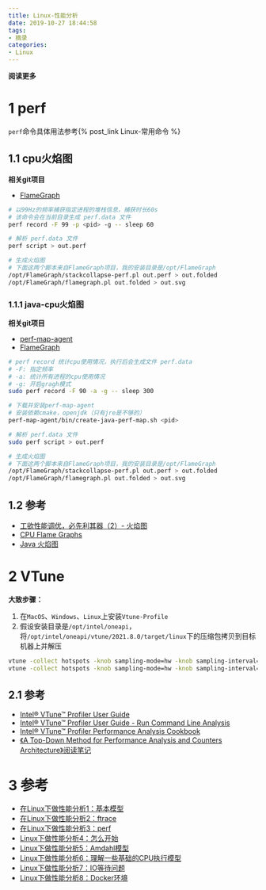 ```yaml
---
title: Linux-性能分析
date: 2019-10-27 18:44:58
tags: 
- 摘录
categories: 
- Linux
---
```


**阅读更多**

<!--more-->

# 1 perf

`perf`命令具体用法参考{% post_link Linux-常用命令 %}

## 1.1 cpu火焰图

**相关git项目**

* [FlameGraph](https://github.com/brendangregg/FlameGraph)

```sh
# 以99Hz的频率捕获指定进程的堆栈信息，捕获时长60s
# 该命令会在当前目录生成 perf.data 文件
perf record -F 99 -p <pid> -g -- sleep 60

# 解析 perf.data 文件
perf script > out.perf

# 生成火焰图
# 下面这两个脚本来自FlameGraph项目，我的安装目录是/opt/FlameGraph
/opt/FlameGraph/stackcollapse-perf.pl out.perf > out.folded
/opt/FlameGraph/flamegraph.pl out.folded > out.svg
```

### 1.1.1 java-cpu火焰图

**相关git项目**

* [perf-map-agent](https://github.com/jvm-profiling-tools/perf-map-agent)
* [FlameGraph](https://github.com/brendangregg/FlameGraph)

```sh
# perf record 统计cpu使用情况，执行后会生成文件 perf.data
# -F: 指定频率
# -a: 统计所有进程的cpu使用情况
# -g: 开启gragh模式
sudo perf record -F 90 -a -g -- sleep 300

# 下载并安装perf-map-agent
# 安装依赖cmake，openjdk（只有jre是不够的）
perf-map-agent/bin/create-java-perf-map.sh <pid>

# 解析 perf.data 文件
sudo perf script > out.perf

# 生成火焰图
# 下面这两个脚本来自FlameGraph项目，我的安装目录是/opt/FlameGraph
/opt/FlameGraph/stackcollapse-perf.pl out.perf > out.folded
/opt/FlameGraph/flamegraph.pl out.folded > out.svg
```

## 1.2 参考

* [工欲性能调优，必先利其器（2）- 火焰图](https://pingcap.com/zh/blog/flame-graph)
* [CPU Flame Graphs](https://www.brendangregg.com/FlameGraphs/cpuflamegraphs.html)
* [Java 火焰图](https://www.jianshu.com/p/bea2b6a1eb6e)

# 2 VTune

**大致步骤：**

1. 在`MacOS`、`Windows`、`Linux`上安装`Vtune-Profile`
2. 假设安装目录是`/opt/intel/oneapi`，将`/opt/intel/oneapi/vtune/2021.8.0/target/linux`下的压缩包拷贝到目标机器上并解压

```sh
vtune -collect hotspots -knob sampling-mode=hw -knob sampling-interval=0.5 -d 60 a.out
vtune -collect hotspots -knob sampling-mode=hw -knob sampling-interval=0.5 -target-pid=123 -d 60
```

## 2.1 参考

* [Intel® VTune™ Profiler User Guide](https://www.intel.com/content/www/us/en/develop/documentation/vtune-help/top.html)
* [Intel® VTune™ Profiler User Guide - Run Command Line Analysis](https://www.intel.com/content/www/us/en/develop/documentation/vtune-help/top/command-line-interface/running-command-line-analysis.html)
* [Intel® VTune™ Profiler Performance Analysis Cookbook](https://software.intel.com/content/www/us/en/develop/documentation/vtune-cookbook/top/methodologies/top-down-microarchitecture-analysis-method.html)
* [《A Top-Down Method for Performance Analysis and Counters Architecture》阅读笔记](https://andrewei1316.github.io/2020/12/20/top-down-performance-analysis/)

# 3 参考

* [在Linux下做性能分析1：基本模型](https://zhuanlan.zhihu.com/p/22124514)
* [在Linux下做性能分析2：ftrace](https://zhuanlan.zhihu.com/p/22130013)
* [在Linux下做性能分析3：perf](https://zhuanlan.zhihu.com/p/22194920)
* [Linux下做性能分析4：怎么开始](https://zhuanlan.zhihu.com/p/22202885)
* [Linux下做性能分析5：Amdahl模型](https://www.zhihu.com/column/p/22289770)
* [Linux下做性能分析6：理解一些基础的CPU执行模型](https://zhuanlan.zhihu.com/p/22386524)
* [Linux下做性能分析7：IO等待问题](https://zhuanlan.zhihu.com/p/22389927)
* [Linux下做性能分析8：Docker环境](https://zhuanlan.zhihu.com/p/22409793)
